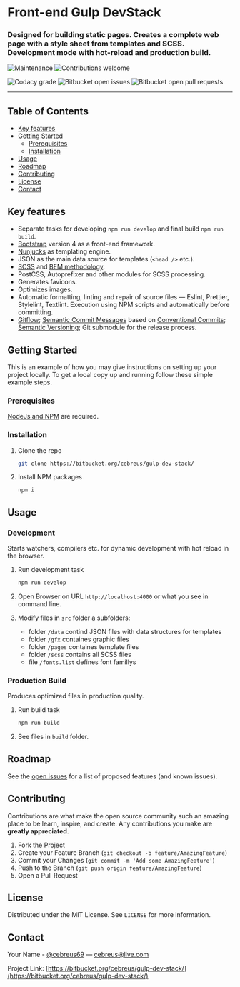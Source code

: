 # Front-end Gulp DevStack

### Designed for building static pages. Creates a complete web page with a style sheet from templates and SCSS. Development mode with hot-reload and production build.

![Maintenance](https://img.shields.io/maintenance/yes/2022)
![Contributions welcome](https://img.shields.io/badge/contributions-welcome-green.svg)

![Codacy grade](https://img.shields.io/codacy/grade/5508ca7b76d14320bc3e18e22b6c7740)
![Bitbucket open issues](https://img.shields.io/bitbucket/issues/cebreus/gulp-dev-stack)
![Bitbucket open pull requests](https://img.shields.io/bitbucket/pr/cebreus/gulp-dev-stack)

---

## Table of Contents

- [Key features](#key-features)
- [Getting Started](#getting-started)
  - [Prerequisites](#prerequisites)
  - [Installation](#installation)
- [Usage](#usage)
- [Roadmap](#roadmap)
- [Contributing](#contributing)
- [License](#license)
- [Contact](#contact)

## Key features

- Separate tasks for developing `npm run develop` and final build `npm run build`.
- [Bootstrap](https://getbootstrap.com/) version 4 as a front-end framework.
- [Nunjucks](https://mozilla.github.io/nunjucks/) as templating engine.
- JSON as the main data source for templates (`<head />` etc.).
- [SCSS](https://sass-lang.com/) and [BEM methodology](https://en.bem.info/).
- PostCSS, Autoprefixer and other modules for SCSS processing.
- Generates favicons.
- Optimizes images.
- Automatic formatting, linting and repair of source files — Eslint, Prettier, Stylelint, Textlint. Execution using NPM scripts and automatically before committing.
- [Gitflow](https://www.atlassian.com/git/tutorials/comparing-workflows/gitflow-workflow); [Semantic Commit Messages](https://seesparkbox.com/foundry/semantic_commit_messages) based on [Conventional Commits](https://www.conventionalcommits.org/); [Semantic Versioning](https://semver.org/); Git submodule for the release process.

## Getting Started

This is an example of how you may give instructions on setting up your project locally. To get a local copy up and running follow these simple example steps.

### Prerequisites

[NodeJs and NPM](https://nodejs.org/en/) are required.

### Installation

1. Clone the repo

   ```bash
   git clone https://bitbucket.org/cebreus/gulp-dev-stack/
   ```

1. Install NPM packages

   ```bash
   npm i
   ```

## Usage

### Development

Starts watchers, compilers etc. for dynamic development with hot reload in the browser.

1. Run development task

   ```bash
   npm run develop
   ```

1. Open Browser on URL `http://localhost:4000` or what you see in command line.

1. Modify files in `src` folder a subfolders:

   - folder `/data` contind JSON files with data structures for templates
   - folder `/gfx` containes graphic files
   - folder `/pages` containes template files
   - folder `/scss` contains all SCSS files
   - file `/fonts.list` defines font famillys

### Production Build

Produces optimized files in production quality.

1. Run build task

   ```bash
   npm run build
   ```

1. See files in `build` folder.

## Roadmap

See the [open issues](https://bitbucket.org/cebreus/gulp-dev-stack/issues?status=new&status=open) for a list of proposed features (and known issues).

## Contributing

Contributions are what make the open source community such an amazing place to be learn, inspire, and create. Any contributions you make are **greatly appreciated**.

1. Fork the Project
2. Create your Feature Branch (`git checkout -b feature/AmazingFeature`)
3. Commit your Changes (`git commit -m 'Add some AmazingFeature'`)
4. Push to the Branch (`git push origin feature/AmazingFeature`)
5. Open a Pull Request

## License

Distributed under the MIT License. See `LICENSE` for more information.

## Contact

Your Name - [@cebreus69](https://twitter.com/cebreus69) — cebreus@live.com

Project Link: [https://bitbucket.org/cebreus/gulp-dev-stack/](https://bitbucket.org/cebreus/gulp-dev-stack/)
